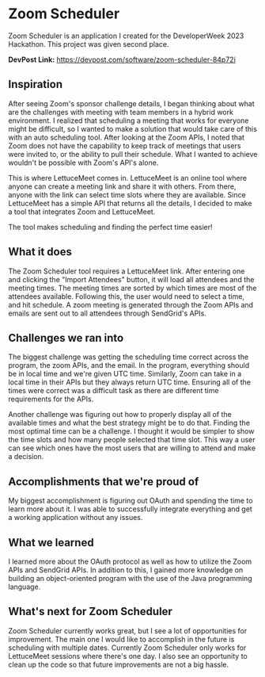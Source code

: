 # Zoom Scheduler

Zoom Scheduler is an application I created for the DeveloperWeek 2023 Hackathon. This project was given second place.

**DevPost Link:** https://devpost.com/software/zoom-scheduler-84p72i

## Inspiration

After seeing Zoom's sponsor challenge details, I began thinking about what are the challenges with meeting with team members in a hybrid work environment. I realized that scheduling a meeting that works for everyone might be difficult, so I wanted to make a solution that would take care of this with an auto scheduling tool. After looking at the Zoom APIs, I noted that Zoom does not have the capability to keep track of meetings that users were invited to, or the ability to pull their schedule. What I wanted to achieve wouldn't be possible with Zoom's API's alone.

This is where LettuceMeet comes in. LettuceMeet is an online tool where anyone can create a meeting link and share it with others. From there, anyone with the link can select time slots where they are available. Since LettuceMeet has a simple API that returns all the details, I decided to make a tool that integrates Zoom and LettuceMeet.

The tool makes scheduling and finding the perfect time easier!

## What it does

The Zoom Scheduler tool requires a LettuceMeet link. After entering one and clicking the "Import Attendees" button, it will load all attendees and the meeting times. The meeting times are sorted by which times are most of the attendees available. Following this, the user would need to select a time, and hit schedule. A zoom meeting is generated through the Zoom APIs and emails are sent out to all attendees through SendGrid's APIs.

## Challenges we ran into

The biggest challenge was getting the scheduling time correct across the program, the zoom APIs, and the email. In the program, everything should be in local time and we're given UTC time. Similarly, Zoom can take in a local time in their APIs but they always return UTC time. Ensuring all of the times were correct was a difficult task as there are different time requirements for the APIs.

Another challenge was figuring out how to properly display all of the available times and what the best strategy might be to do that. Finding the most optimal time can be a challenge. I thought it would be simpler to show the time slots and how many people selected that time slot. This way a user can see which ones have the most users that are willing to attend and make a decision.

## Accomplishments that we're proud of

My biggest accomplishment is figuring out OAuth and spending the time to learn more about it. I was able to successfully integrate everything and get a working application without any issues.

## What we learned

I learned more about the OAuth protocol as well as how to utilize the Zoom APIs and SendGrid APIs. In addition to this, I gained more knowledge on building an object-oriented program with the use of the Java programming language.

## What's next for Zoom Scheduler

Zoom Scheduler currently works great, but I see a lot of opportunities for improvement. The main one I would like to accomplish in the future is scheduling with multiple dates. Currently Zoom Scheduler only works for LettuceMeet sessions where there's one day. I also see an opportunity to clean up the code so that future improvements are not a big hassle.
